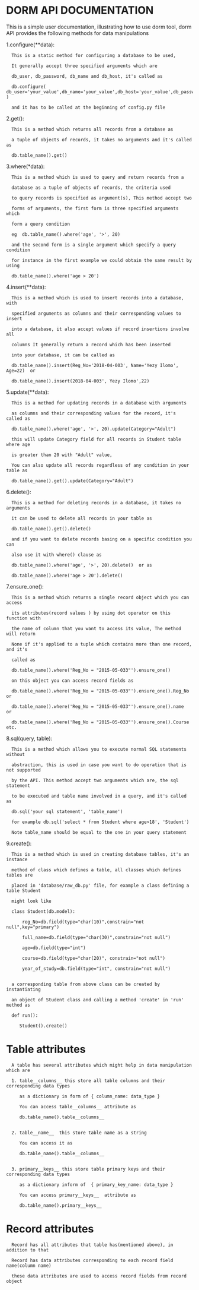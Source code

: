 # DORM API DOCUMENTATION

This is a simple user documentation, illustrating how to use dorm tool, dorm API provides the following methods for data manipulations

1.configure(**data):

      This is a static method for configuring a database to be used,

      It generally accept three specified arguments which are

      db_user, db_password, db_name and db_host, it's called as

      db.configure( db_user='your_value',db_name='your_value',db_host='your_value',db_password='your_value' )

      and it has to be called at the beginning of config.py file


2.get():

      This is a method which returns all records from a database as

      a tuple of objects of records, it takes no arguments and it's called as

      db.table_name().get()


3.where(*data):

      This is a method which is used to query and return records from a

      database as a tuple of objects of records, the criteria used

      to query records is specified as argument(s), This method accept two

      forms of arguments, the first form is three specified arguments which

      form a query condition

      eg  db.table_name().where('age', '>', 20)

      and the second form is a single argument which specify a query condition

      for instance in the first example we could obtain the same result by using

      db.table_name().where('age > 20')    


4.insert(**data):

      This is a method which is used to insert records into a database, with

      specified arguments as columns and their corresponding values to insert

      into a database, it also accept values if record insertions involve all

      columns It generally return a record which has been inserted

      into your database, it can be called as

      db.table_name().insert(Reg_No='2018-04-003', Name='Yezy Ilomo', Age=22)  or

      db.table_name().insert(2018-04-003', Yezy Ilomo',22)


5.update(**data):

      This is a method for updating records in a database with arguments

      as columns and their corresponding values for the record, it's called as

      db.table_name().where('age', '>', 20).update(Category="Adult")

      this will update Category field for all records in Student table where age

      is greater than 20 with "Adult" value,

      You can also update all records regardless of any condition in your table as

      db.table_name().get().update(Category="Adult")


6.delete():      

      This is a method for deleting records in a database, it takes no arguments

      it can be used to delete all records in your table as

      db.table_name().get().delete()

      and if you want to delete records basing on a specific condition you can

      also use it with where() clause as

      db.table_name().where('age', '>', 20).delete()  or as

      db.table_name().where('age > 20').delete()


7.ensure_one():

      This is a method which returns a single record object which you can access

      its attributes(record values ) by using dot operator on this function with

      the name of column that you want to access its value, The method will return

      None if it's applied to a tuple which contains more than one record, and it's

      called as

      db.table_name().where('Reg_No = "2015-05-033"').ensure_one()

      on this object you can access record fields as

      db.table_name().where('Reg_No = "2015-05-033"').ensure_one().Reg_No or

      db.table_name().where('Reg_No = "2015-05-033"').ensure_one().name   or

      db.table_name().where('Reg_No = "2015-05-033"').ensure_one().Course  etc.

8.sql(query, table):

      This is a method which allows you to execute normal SQL statements without

      abstraction, this is used in case you want to do operation that is not supported

      by the API. This method accept two arguments which are, the sql statement

      to be executed and table name involved in a query, and it's called as

      db.sql('your sql statement', 'table_name')

      for example db.sql('select * from Student where age>18', 'Student')

      Note table_name should be equal to the one in your query statement

9.create():

      This is a method which is used in creating database tables, it's an instance

      method of class which defines a table, all classes which defines tables are

      placed in 'database/raw_db.py' file, for example a class defining a table Student

      might look like

      class Student(db.model):

          reg_No=db.field(type="char(10)",constrain="not null",key="primary")

          full_name=db.field(type="char(30)",constrain="not null")

          age=db.field(type="int")

          course=db.field(type="char(20)", constrain="not null")

          year_of_study=db.field(type="int", constrain="not null")


      a corresponding table from above class can be created by instantiating

      an object of Student class and calling a method 'create' in 'run' method as

      def run():

         Student().create()


# Table attributes

      A table has several attributes which might help in data manipulation which are

      1. table__columns__ this store all table columns and their corresponding data types

         as a dictionary in form of { column_name: data_type }

         You can access table__columns__ attribute as

         db.table_name().table__columns__


      2. table__name__  this store table name as a string

         You can access it as

         db.table_name().table__columns__


      3. primary__keys__ this store table primary keys and their corresponding data types

         as a dictionary inform of  { primary_key_name: data_type }

         You can access primary__keys__  attribute as

         db.table_name().primary__keys__

# Record attributes

      Record has all attributes that table has(mentioned above), in addition to that

      Record has data attributes corresponding to each record field name(column name)

      these data attributes are used to access record fields from record object      
